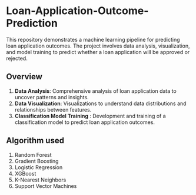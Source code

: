 # Loan-Application-Outcome-Prediction

This repository demonstrates a machine learning pipeline for predicting loan application outcomes. The project involves data analysis, visualization, and model training to predict whether a loan application will be approved or rejected.

## Overview
1. **Data Analysis**: Comprehensive analysis of loan application data to uncover patterns and insights.
2. **Data Visualization**: Visualizations to understand data distributions and relationships between features.
3. **Classification Model Training** : Development and training of a classification model to predict loan application outcomes.

## Algorithm used
1. Random Forest
2. Gradient Boosting
3. Logistic Regression
4. XGBoost
5. K-Nearest Neighbors
6. Support Vector Machines
